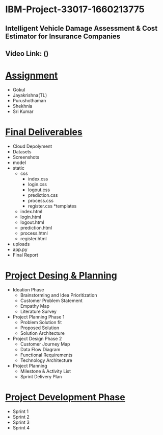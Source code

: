 # IBM-Project-33017-1660213775
## Intelligent Vehicle Damage Assessment &amp; Cost Estimator for Insurance Companies
## Video Link: ()

# [Assignment](https://github.com/IBM-EPBL/IBM-Project-33017-1660213775/tree/main/Assignment)
* Gokul
* Jayakrishna(TL)
* Purushothaman
* Shekhnia
* Sri Kumar

# [Final Deliverables](https://github.com/IBM-EPBL/IBM-Project-33017-1660213775/tree/main/Final%20Deliverables)
* Cloud Depolyment
* Datasets
* Screenshots
* model
* static
  * css
    * index.css
    * login.css
    * logout.css
    * prediction.css
    * process.css
    * register.css
*templates
  * index.html
  * login.html
  * logout.html
  * prediction.html
  * process.html
  * register.html
* uploads
* app.py
* Final Report

# [Project Desing & Planning](https://github.com/IBM-EPBL/IBM-Project-33017-1660213775/tree/main/Project%20Design%20%26%20Planning)
* Ideation Phase
  * Brainstorming and Idea Prioritization
  * Customer Problem Statement
  * Empathy Map
  * Literature Survey
* Project Planning Phase 1
  * Problem Solution fit
  * Proposed Solution
  * Solution Architecture
* Project Design Phase 2
  * Customer Journey Map
  * Data Flow Diagram
  * Functional Requirements
  * Technology Architecture
* Project Planning
  * Milestone & Activity List
  * Sprint Delivery Plan

# [Project Development Phase](https://github.com/IBM-EPBL/IBM-Project-33017-1660213775/tree/main/Project%20Development%20Phase)
* Sprint 1
* Sprint 2
* Sprint 3
* Sprint 4
  
  
  
  
  
  
